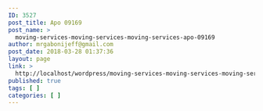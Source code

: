 ```yaml
---
ID: 3527
post_title: Apo 09169
post_name: >
  moving-services-moving-services-moving-services-apo-09169
author: mrgabonijeff@gmail.com
post_date: 2018-03-28 01:37:36
layout: page
link: >
  http://localhost/wordpress/moving-services-moving-services-moving-services-apo-09169/
published: true
tags: [ ]
categories: [ ]
---
```

